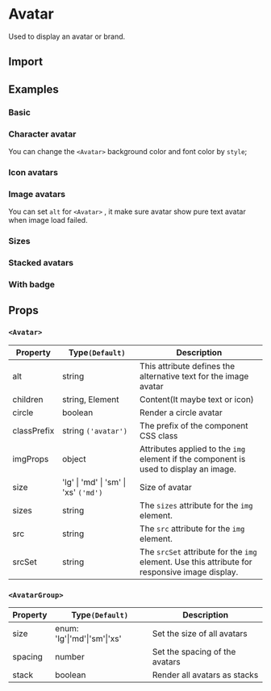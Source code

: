 # Avatar

Used to display an avatar or brand.

## Import

<!--{include:<import-guide>}-->

## Examples

### Basic

<!--{include:`basic.md`}-->

### Character avatar

You can change the `<Avatar>` background color and font color by `style`;

<!--{include:`text.md`}-->

### Icon avatars

<!--{include:`icon.md`}-->

### Image avatars

You can set `alt` for `<Avatar>` , it make sure avatar show pure text avatar when image load failed.

<!--{include:`image.md`}-->

### Sizes

<!--{include:`size.md`}-->

### Stacked avatars

<!--{include:`stack.md`}-->

### With badge

<!--{include:`badge.md`}-->

## Props

### `<Avatar>`

| Property    | Type`(Default)`                                   | Description                                                                                    |
| ----------- | ------------------------------------------------- | ---------------------------------------------------------------------------------------------- |
| alt         | string                                            | This attribute defines the alternative text for the image avatar                               |
| children    | string, Element<typeof Icon>                      | Content(It maybe text or icon)                                                                 |
| circle      | boolean                                           | Render a circle avatar                                                                         |
| classPrefix | string `('avatar')`                               | The prefix of the component CSS class                                                          |
| imgProps    | object                                            | Attributes applied to the `img` element if the component is used to display an image.          |
| size        | 'lg' &#124; 'md' &#124; 'sm' &#124; 'xs' `('md')` | Size of avatar                                                                                 |
| sizes       | string                                            | The `sizes` attribute for the `img` element.                                                   |
| src         | string                                            | The `src` attribute for the `img` element.                                                     |
| srcSet      | string                                            | The `srcSet` attribute for the `img` element. Use this attribute for responsive image display. |

### `<AvatarGroup>`

| Property | Type`(Default)`                          | Description                    |
| -------- | ---------------------------------------- | ------------------------------ |
| size     | enum: 'lg'&#124;'md'&#124;'sm'&#124;'xs' | Set the size of all avatars    |
| spacing  | number                                   | Set the spacing of the avatars |
| stack    | boolean                                  | Render all avatars as stacks   |
